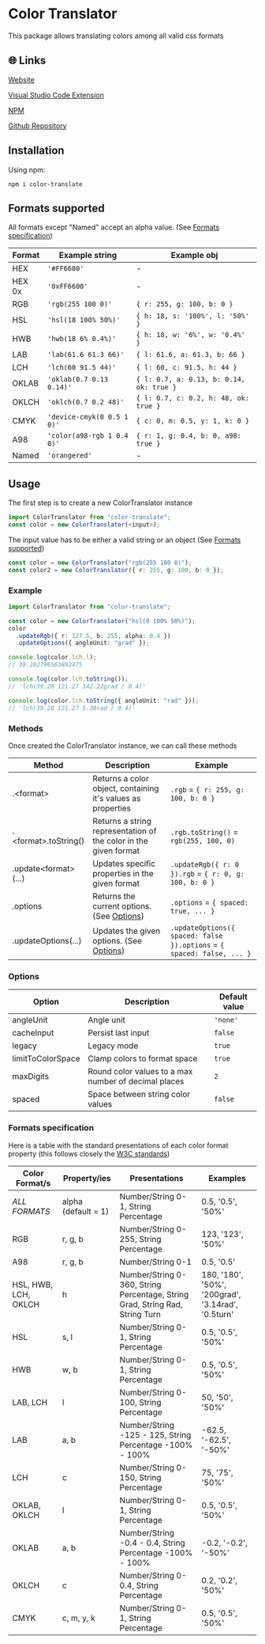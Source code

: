 # Color Translator

This package allows translating colors among all valid css formats

## 🌐 Links

[Website](https://jeronimoek.github.io/color-translate-web/)

[Visual Studio Code Extension](https://github.com/jeronimoek/color-picker-universal)

[NPM](https://www.npmjs.com/package/color-translate)

[Github Repository](https://github.com/jeronimoek/color-translate)

## Installation

Using npm:

```shell
npm i color-translate
```

## Formats supported

All formats except "Named" accept an alpha value. (See [Formats specification](#formats-specification))

| Format | Example string             | Example obj                              |
| ------ | -------------------------- | ---------------------------------------- |
| HEX    | `'#FF6600'`                | -                                        |
| HEX 0x | `'0xFF6600'`               | -                                        |
| RGB    | `'rgb(255 100 0)'`         | `{ r: 255, g: 100, b: 0 }`               |
| HSL    | `'hsl(18 100% 50%)'`       | `{ h: 18, s: '100%', l: '50%' }`         |
| HWB    | `'hwb(18 6% 0.4%)'`        | `{ h: 18, w: '6%', w: '0.4%' }`          |
| LAB    | `'lab(61.6 61.3 66)'`      | `{ l: 61.6, a: 61.3, b: 66 }`            |
| LCH    | `'lch(60 91.5 44)'`        | `{ l: 60, c: 91.5, h: 44 }`              |
| OKLAB  | `'oklab(0.7 0.13 0.14)'`   | `{ l: 0.7, a: 0.13, b: 0.14, ok: true }` |
| OKLCH  | `'oklch(0.7 0.2 48)'`      | `{ l: 0.7, c: 0.2, h: 48, ok: true }`    |
| CMYK   | `'device-cmyk(0 0.5 1 0)'` | `{ c: 0, m: 0.5, y: 1, k: 0 }`           |
| A98    | `'color(a98-rgb 1 0.4 0)'` | `{ r: 1, g: 0.4, b: 0, a98: true }`      |
| Named  | `'orangered'`              | -                                        |

## Usage

The first step is to create a new ColorTranslator instance

```ts
import ColorTranslator from "color-translate";
const color = new ColorTranslator(<input>);
```

The input value has to be either a valid string or an object (See [Formats supported](#formats-supported))

```ts
const color = new ColorTranslator("rgb(255 100 0)");
const color2 = new ColorTranslator({ r: 255, g: 100, b: 0 });
```

### Example

```ts
import ColorTranslator from "color-translate";

const color = new ColorTranslator("hsl(0 100% 50%)");
color
  .updateRgb({ r: 127.5, b: 255, alpha: 0.4 })
  .updateOptions({ angleUnit: "grad" });

console.log(color.lch.l);
// 39.282796563892475

console.log(color.lch.toString());
// 'lch(39.28 121.27 342.22grad / 0.4)'

console.log(color.lch.toString({ angleUnit: "rad" }));
// 'lch(39.28 121.27 5.38rad / 0.4)'
```

### Methods

Once created the ColorTranslator instance, we can call these methods

| Method                 | Description                                                      | Example                                                                |
| ---------------------- | ---------------------------------------------------------------- | ---------------------------------------------------------------------- |
| .\<format\>            | Returns a color object, containing it's values as properties     | `.rgb` = `{ r: 255, g: 100, b: 0 }`                                    |
| .\<format\>.toString() | Returns a string representation of the color in the given format | `.rgb.toString()` = `rgb(255, 100, 0)`                                 |
| .update\<format\>(...) | Updates specific properties in the given format                  | `.updateRgb({ r: 0 }).rgb` = `{ r: 0, g: 100, b: 0 }`                  |
| .options               | Returns the current options. (See [Options](#options))           | `.options` = `{ spaced: true, ... }`                                   |
| .updateOptions(...)    | Updates the given options. (See [Options](#options))             | `.updateOptions({ spaced: false }).options` = `{ spaced: false, ... }` |

### Options

| Option            | Description                                          | Default value |
| ----------------- | ---------------------------------------------------- | ------------- |
| angleUnit         | Angle unit                                           | `'none'`      |
| cacheInput        | Persist last input                                   | `false`       |
| legacy            | Legacy mode                                          | `true`        |
| limitToColorSpace | Clamp colors to format space                         | `true`        |
| maxDigits         | Round color values to a max number of decimal places | `2`           |
| spaced            | Space between string color values                    | `false`       |

### Formats specification

Here is a table with the standard presentations of each color format property (this follows closely the [W3C standards](https://www.w3.org/TR/css-color-4/))

| Color Format/s       | Property/ies        | Presentations                                                                | Examples                                           |
| -------------------- | ------------------- | ---------------------------------------------------------------------------- | -------------------------------------------------- |
| _ALL FORMATS_        | alpha (default = 1) | Number/String 0-1, String Percentage                                         | 0.5, '0.5', '50%'                                  |
| RGB                  | r, g, b             | Number/String 0-255, String Percentage                                       | 123, '123', '50%'                                  |
| A98                  | r, g, b             | Number/String 0-1                                                            | 0.5, '0.5'                                         |
| HSL, HWB, LCH, OKLCH | h                   | Number/String 0-360, String Percentage, String Grad, String Rad, String Turn | 180, '180', '50%', '200grad', '3.14rad', '0.5turn' |
| HSL                  | s, l                | Number/String 0-1, String Percentage                                         | 0.5, '0.5', '50%'                                  |
| HWB                  | w, b                | Number/String 0-1, String Percentage                                         | 0.5, '0.5', '50%'                                  |
| LAB, LCH             | l                   | Number/String 0-100, String Percentage                                       | 50, '50', '50%'                                    |
| LAB                  | a, b                | Number/String -125 - 125, String Percentage -100% - 100%                     | -62.5, '-62.5', '-50%'                             |
| LCH                  | c                   | Number/String 0-150, String Percentage                                       | 75, '75', '50%'                                    |
| OKLAB, OKLCH         | l                   | Number/String 0-1, String Percentage                                         | 0.5, '0.5', '50%'                                  |
| OKLAB                | a, b                | Number/String -0.4 - 0.4, String Percentage -100% - 100%                     | -0.2, '-0.2', '-50%'                               |
| OKLCH                | c                   | Number/String 0-0.4, String Percentage                                       | 0.2, '0.2', '50%'                                  |
| CMYK                 | c, m, y, k          | Number/String 0-1, String Percentage                                         | 0.5, '0.5', '50%'                                  |
